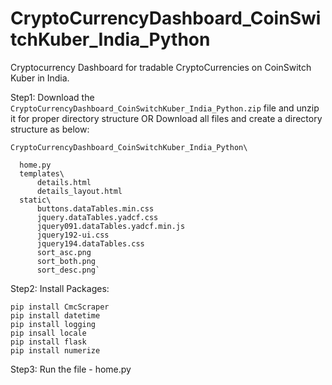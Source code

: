 # CryptoCurrencyDashboard_CoinSwitchKuber_India_Python
Cryptocurrency Dashboard for tradable CryptoCurrencies on CoinSwitch Kuber in India.

Step1: Download the `CryptoCurrencyDashboard_CoinSwitchKuber_India_Python.zip` file and unzip it for proper directory structure
OR
Download all files and create a directory structure as below:

`CryptoCurrencyDashboard_CoinSwitchKuber_India_Python\`

      home.py
      templates\
          details.html
          details_layout.html
      static\
          buttons.dataTables.min.css
          jquery.dataTables.yadcf.css
          jquery091.dataTables.yadcf.min.js
          jquery192-ui.css
          jquery194.dataTables.css
          sort_asc.png
          sort_both.png
          sort_desc.png`
          
Step2: Install Packages:

    pip install CmcScraper
    pip install datetime
    pip install logging
    pip insall locale
    pip install flask
    pip install numerize
          
Step3: Run the file - home.py
